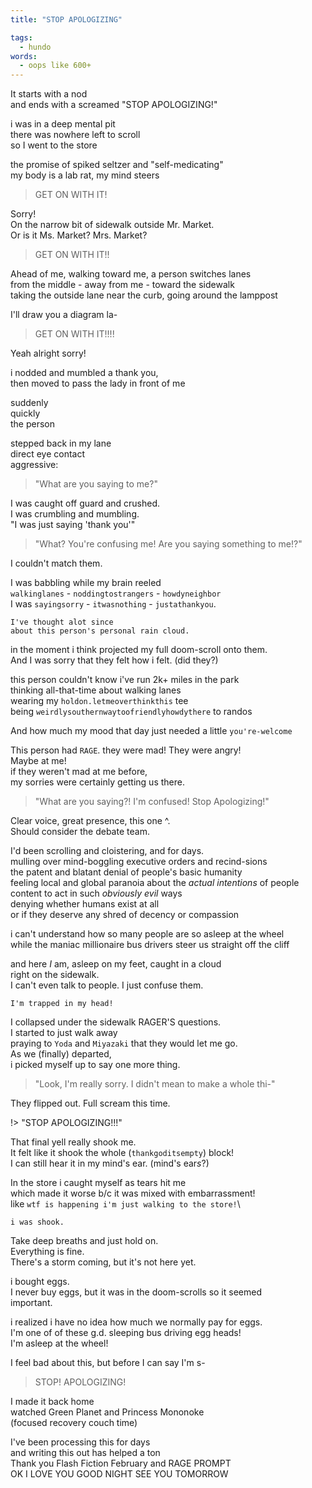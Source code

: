 ```yaml
---
title: "STOP APOLOGIZING"

tags:
  - hundo
words:
  - oops like 600+
---
```


It starts with a nod\
and ends with a screamed "STOP APOLOGIZING!"

i was in a deep mental pit\
there was nowhere left to scroll\
so I went to the store

the promise of spiked seltzer and "self-medicating"\
my body is a lab rat, my mind steers

> GET ON WITH IT!

Sorry!\
On the narrow bit of sidewalk outside Mr. Market.\
Or is it Ms. Market? Mrs. Market?

> GET ON WITH IT!!

Ahead of me, walking toward me, a person switches lanes\
from the middle - away from me - toward the sidewalk\
taking the outside lane near the curb, going around the lamppost

I'll draw you a diagram la-

> GET ON WITH IT!!!!

Yeah alright sorry!

i nodded and mumbled a thank you,\
then moved to pass the lady in front of me

suddenly\
quickly\
the person

stepped back in my lane\
direct eye contact\
aggressive:

> "What are you saying to me?"

I was caught off guard and crushed.\
I was crumbling and mumbling.\
"I was just saying 'thank you'"

> "What? You're confusing me! Are you saying something to me!?"

I couldn't match them.

I was babbling while my brain reeled\
`walkinglanes` - `noddingtostrangers` - `howdyneighbor`\
I was `sayingsorry` - `itwasnothing` - `justathankyou`.

    I've thought alot since
    about this person's personal rain cloud.

in the moment i think projected my full doom-scroll onto them.\
And I was sorry that they felt how i felt. (did they?)

this person couldn't know i've run 2k+ miles in the park\
thinking all-that-time about walking lanes\
wearing my `holdon.letmeoverthinkthis` tee\
being `weirdlysouthernwaytoofriendlyhowdythere` to randos

And how much my mood that day just needed a little `you're-welcome`

This person had `RAGE`. they were mad! They were angry!\
Maybe at me!\
if they weren't mad at me before,\
my sorries were certainly getting us there.

> "What are you saying?! I'm confused! Stop Apologizing!"

Clear voice, great presence, this one ^.\
Should consider the debate team.

I'd been scrolling and cloistering, and for days.\
mulling over mind-boggling executive orders and recind-sions\
the patent and blatant denial of people's basic humanity\
feeling local and global paranoia about the _actual intentions_ of people\
content to act in such _obviously evil_ ways\
denying whether humans exist at all\
or if they deserve any shred of decency or compassion

i can't understand how so many people are so asleep at the wheel\
while the maniac millionaire bus drivers steer us straight off the cliff

and here _I_ am, asleep on my feet, caught in a cloud\
right on the sidewalk.\
I can't even talk to people. I just confuse them.

    I'm trapped in my head!

I collapsed under the sidewalk RAGER'S questions.\
I started to just walk away\
praying to `Yoda` and `Miyazaki` that they would let me go.\
As we (finally) departed,\
i picked myself up to say one more thing.

> "Look, I'm really sorry. I didn't mean to make a whole thi-"

They flipped out. Full scream this time.

!> "STOP APOLOGIZING!!!"

That final yell really shook me.\
It felt like it shook the whole (`thankgoditsempty`) block!\
I can still hear it in my mind's ear. (mind's ear*s*?)

In the store i caught myself as tears hit me\
which made it worse b/c it was mixed with embarrassment!\
like `wtf is happening i'm just walking to the store!`\

    i was shook.

Take deep breaths and just hold on.\
Everything is fine.\
There's a storm coming, but it's not here yet.

i bought eggs.\
I never buy eggs, but it was in the doom-scrolls so it seemed\
important.

i realized i have no idea how much we normally pay for eggs.\
I'm one of of these g.d. sleeping bus driving egg heads!\
I'm asleep at the wheel!

I feel bad about this, but before I can say I'm s-

> STOP! APOLOGIZING!

I made it back home\
watched Green Planet and Princess Mononoke\
(focused recovery couch time)

I've been processing this for days\
and writing this out has helped a ton\
Thank you Flash Fiction February and RAGE PROMPT\
OK I LOVE YOU GOOD NIGHT SEE YOU TOMORROW
